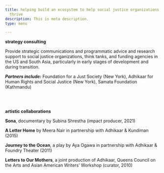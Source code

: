 ```yaml
---
title: helping build an ecosystem to help social justice organizations and initiatives
  thrive
description: This is meta description.
type: menu

---
```

**strategy consulting**

Provide strategic communications and programmatic advice and research support to social justice organizations, think tanks, and funding agencies in the US and South Asia, particularly in early stages of development and during transition.

**_Partners include:_** Foundation for a Just Society (New York), Adhikaar for Human Rights and Social Justice (New York), Samata Foundation (Kathmandu)

<br><br>

**artistic collaborations**

**Sona**, documentary by Subina Shrestha (impact producer, 2021)

**A Letter Home** by Meera Nair in partnership with Adhikaar & Kundiman (2015)

**Journey to the Ocean**, a play by Aya Ogawa in partnership with Adhikaar & Foundry Theater (2011)

**Letters to Our Mothers**, a joint production of Adhikaar, Queens Council on the Arts and Asian American Writers’ Workshop (curator, 2010)